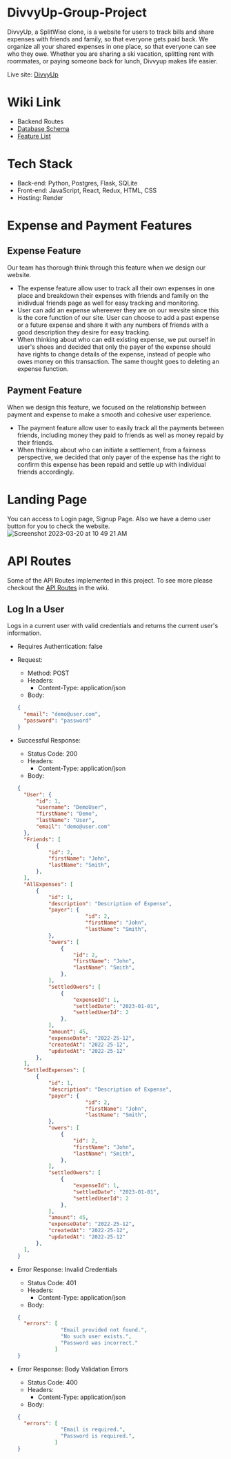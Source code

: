 # DivvyUp-Group-Project
DivvyUp, a SplitWise clone, is a website for users to track bills and share expenses with friends and family, so that everyone gets paid back. We organize all your shared expenses in one place, so that everyone can see who they owe. Whether you are sharing a ski vacation, splitting rent with roommates, or paying someone back for lunch, Divvyup makes life easier.

Live site: [DivvyUp](https://divvyup.onrender.com/)

# Wiki Link
* Backend Routes
* [Database Schema](https://github.com/Yue-Hao14/DivvyUp-Group-Project/wiki)
* [Feature List](https://github.com/Yue-Hao14/DivvyUp-Group-Project/blob/main/dev_documentation/feature_list.md)

# Tech Stack
* Back-end: Python, Postgres, Flask, SQLite
* Front-end: JavaScript, React, Redux, HTML, CSS
* Hosting: Render

# Expense and Payment Features
## Expense Feature
Our team has thorough think through this feature when we design our website.
* The expense feature allow user to track all their own expenses in one place and breakdown their expenses with friends and family on the inidivdual friends page as well for easy tracking and monitoring.
* User can add an expense whereever they are on our wevsite since this is the core function of our site. User can choose to add a past expense or a future expense and share it with any numbers of friends with a good description they desire for easy tracking.
* When thinking about who can edit existing expense, we put ourself in user's shoes and decided that only the payer of the expense should have rights to change details of the expense, instead of people who owes money on this transaction. The same thought goes to deleting an expense function.

## Payment Feature
When we design this feature, we focused on the relationship between payment and expense to make a smooth and cohesive user experience.
* The payment feature allow user to easily track all the payments between friends, including money they paid to friends as well as money repaid by their friends.
* When thinking about who can initiate a settlement, from a fairness perspective, we decided that only payer of the expense has the right to confirm this expense has been repaid and settle up with individual friends accordingly.

# Landing Page
You can access to Login page, Signup Page. Also we have a demo user button for you to check the website.
![Screenshot 2023-03-20 at 10 49 21 AM](https://user-images.githubusercontent.com/105403119/226377084-e2e65ce3-2d28-45dd-b2d4-ec556cf38731.png)

# API Routes
Some of the API Routes implemented in this project. To see more please checkout the [API Routes](https://github.com/Yue-Hao14/DivvyUp-Group-Project/blob/main/dev_documentation/API_Routes.md) in the wiki.

## Log In a User
Logs in a current user with valid credentials and returns the current user's information.

* Requires Authentication: false
* Request: 
  * Method: POST
  * Headers: 
    * Content-Type: application/json
  * Body:
  ```json
  {
    "email": "demo@user.com",
    "password": "password"
  }
  ```
  
* Successful Response:
  * Status Code: 200
  * Headers: 
    * Content-Type: application/json
  * Body:
  ```json
  {
    "User": {
        "id": 1,
        "username": "DemoUser",
        "firstName": "Demo",
        "lastName": "User",
        "email": "demo@user.com"
    },
    "Friends": [
        {
            "id": 2,
            "firstName": "John",
            "lastName": "Smith",
        },
    ],
    "AllExpenses": [
        {
            "id": 1,
            "description": "Description of Expense",
            "payer": {
                        "id": 2,
                        "firstName": "John",
                        "lastName": "Smith",
            },
            "owers": [
                {
                    "id": 2,
                    "firstName": "John",
                    "lastName": "Smith",
                },
            ],
            "settledOwers": [
                {
                    "expenseId": 1,
                    "settledDate": "2023-01-01",
                    "settledUserId": 2
                },
            ],
            "amount": 45,
            "expenseDate": "2022-25-12",
            "createdAt": "2022-25-12",
            "updatedAt": "2022-25-12"
        },
    ],
    "SettledExpenses": [
        {
            "id": 1,
            "description": "Description of Expense",
            "payer": {
                        "id": 2,
                        "firstName": "John",
                        "lastName": "Smith",
            },
            "owers": [
                {
                    "id": 2,
                    "firstName": "John",
                    "lastName": "Smith",
                },
            ],
            "settledOwers": [
                {
                    "expenseId": 1,
                    "settledDate": "2023-01-01",
                    "settledUserId": 2
                },
            ],
            "amount": 45,
            "expenseDate": "2022-25-12",
            "createdAt": "2022-25-12",
            "updatedAt": "2022-25-12"
        },
    ],
  }
  ```
  
* Error Response: Invalid Credentials
  * Status Code: 401
  * Headers:
    * Content-Type: application/json
  * Body:
  ```json
  {
    "errors": [
                "Email provided not found.",
                "No such user exists.",
                "Password was incorrect."
              ]
  }
  ```
* Error Response: Body Validation Errors
  * Status Code: 400
  * Headers:
    * Content-Type: application/json
  * Body:
  ```json
  {
    "errors": [
                "Email is required.",
                "Password is required.",
              ]
  }
  ```
